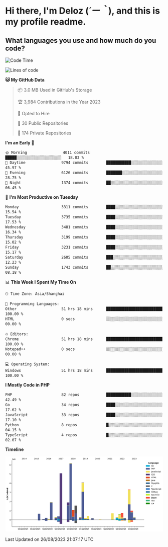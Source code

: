 # **Hi there, I'm Deloz (*´ー｀*), and this is my profile readme.**

## **What languages you use and how much do you code?**

<!--START_SECTION:waka-->
![Code Time](http://img.shields.io/badge/Code%20Time-2%2C234%20hrs%2011%20mins-blue)

![Lines of code](https://img.shields.io/badge/From%20Hello%20World%20I%27ve%20Written-31.5%20million%20lines%20of%20code-blue)

**🐱 My GitHub Data** 

> 📦 3.0 MB Used in GitHub's Storage 
 > 
> 🏆 3,984 Contributions in the Year 2023
 > 
> 💼 Opted to Hire
 > 
> 📜 30 Public Repositories 
 > 
> 🔑 174 Private Repositories 
 > 
**I'm an Early 🐤** 

```text
🌞 Morning                4011 commits        █████░░░░░░░░░░░░░░░░░░░░   18.83 % 
🌆 Daytime                9794 commits        ███████████░░░░░░░░░░░░░░   45.97 % 
🌃 Evening                6126 commits        ███████░░░░░░░░░░░░░░░░░░   28.75 % 
🌙 Night                  1374 commits        ██░░░░░░░░░░░░░░░░░░░░░░░   06.45 % 
```
📅 **I'm Most Productive on Tuesday** 

```text
Monday                   3311 commits        ████░░░░░░░░░░░░░░░░░░░░░   15.54 % 
Tuesday                  3735 commits        ████░░░░░░░░░░░░░░░░░░░░░   17.53 % 
Wednesday                3481 commits        ████░░░░░░░░░░░░░░░░░░░░░   16.34 % 
Thursday                 3199 commits        ████░░░░░░░░░░░░░░░░░░░░░   15.02 % 
Friday                   3231 commits        ████░░░░░░░░░░░░░░░░░░░░░   15.17 % 
Saturday                 2605 commits        ███░░░░░░░░░░░░░░░░░░░░░░   12.23 % 
Sunday                   1743 commits        ██░░░░░░░░░░░░░░░░░░░░░░░   08.18 % 
```


📊 **This Week I Spent My Time On** 

```text
🕑︎ Time Zone: Asia/Shanghai

💬 Programming Languages: 
Other                    51 hrs 18 mins      █████████████████████████   100.00 % 
HTML                     0 secs              ░░░░░░░░░░░░░░░░░░░░░░░░░   00.00 % 

🔥 Editors: 
Chrome                   51 hrs 18 mins      █████████████████████████   100.00 % 
Notepad++                0 secs              ░░░░░░░░░░░░░░░░░░░░░░░░░   00.00 % 

💻 Operating System: 
Windows                  51 hrs 18 mins      █████████████████████████   100.00 % 
```

**I Mostly Code in PHP** 

```text
PHP                      82 repos            ███████████░░░░░░░░░░░░░░   42.49 % 
Go                       34 repos            ████░░░░░░░░░░░░░░░░░░░░░   17.62 % 
JavaScript               33 repos            ████░░░░░░░░░░░░░░░░░░░░░   17.10 % 
Python                   8 repos             █░░░░░░░░░░░░░░░░░░░░░░░░   04.15 % 
TypeScript               4 repos             █░░░░░░░░░░░░░░░░░░░░░░░░   02.07 % 
```



**Timeline**

![Lines of Code chart](https://raw.githubusercontent.com/deloz/deloz/main/assets/bar_graph.png)


 Last Updated on 26/08/2023 21:07:17 UTC
<!--END_SECTION:waka-->

